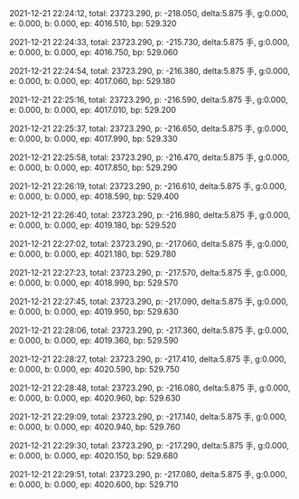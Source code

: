 2021-12-21 22:24:12, total: 23723.290, p: -218.050, delta:5.875 手, g:0.000, e: 0.000, b: 0.000, ep: 4016.510, bp: 529.320

2021-12-21 22:24:33, total: 23723.290, p: -215.730, delta:5.875 手, g:0.000, e: 0.000, b: 0.000, ep: 4016.750, bp: 529.060

2021-12-21 22:24:54, total: 23723.290, p: -216.380, delta:5.875 手, g:0.000, e: 0.000, b: 0.000, ep: 4017.060, bp: 529.180

2021-12-21 22:25:16, total: 23723.290, p: -216.590, delta:5.875 手, g:0.000, e: 0.000, b: 0.000, ep: 4017.010, bp: 529.200

2021-12-21 22:25:37, total: 23723.290, p: -216.650, delta:5.875 手, g:0.000, e: 0.000, b: 0.000, ep: 4017.990, bp: 529.330

2021-12-21 22:25:58, total: 23723.290, p: -216.470, delta:5.875 手, g:0.000, e: 0.000, b: 0.000, ep: 4017.850, bp: 529.290

2021-12-21 22:26:19, total: 23723.290, p: -216.610, delta:5.875 手, g:0.000, e: 0.000, b: 0.000, ep: 4018.590, bp: 529.400

2021-12-21 22:26:40, total: 23723.290, p: -216.980, delta:5.875 手, g:0.000, e: 0.000, b: 0.000, ep: 4019.180, bp: 529.520

2021-12-21 22:27:02, total: 23723.290, p: -217.060, delta:5.875 手, g:0.000, e: 0.000, b: 0.000, ep: 4021.180, bp: 529.780

2021-12-21 22:27:23, total: 23723.290, p: -217.570, delta:5.875 手, g:0.000, e: 0.000, b: 0.000, ep: 4018.990, bp: 529.570

2021-12-21 22:27:45, total: 23723.290, p: -217.090, delta:5.875 手, g:0.000, e: 0.000, b: 0.000, ep: 4019.950, bp: 529.630

2021-12-21 22:28:06, total: 23723.290, p: -217.360, delta:5.875 手, g:0.000, e: 0.000, b: 0.000, ep: 4019.360, bp: 529.590

2021-12-21 22:28:27, total: 23723.290, p: -217.410, delta:5.875 手, g:0.000, e: 0.000, b: 0.000, ep: 4020.590, bp: 529.750

2021-12-21 22:28:48, total: 23723.290, p: -216.080, delta:5.875 手, g:0.000, e: 0.000, b: 0.000, ep: 4020.960, bp: 529.630

2021-12-21 22:29:09, total: 23723.290, p: -217.140, delta:5.875 手, g:0.000, e: 0.000, b: 0.000, ep: 4020.940, bp: 529.760

2021-12-21 22:29:30, total: 23723.290, p: -217.290, delta:5.875 手, g:0.000, e: 0.000, b: 0.000, ep: 4020.150, bp: 529.680

2021-12-21 22:29:51, total: 23723.290, p: -217.080, delta:5.875 手, g:0.000, e: 0.000, b: 0.000, ep: 4020.600, bp: 529.710